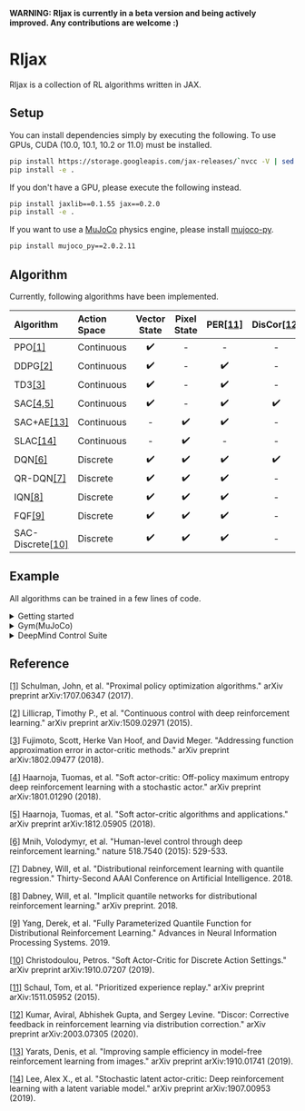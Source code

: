 **WARNING: Rljax is currently in a beta version and being actively improved. Any contributions are welcome :)**

# Rljax
Rljax is a collection of RL algorithms written in JAX.

## Setup
You can install dependencies simply by executing the following. To use GPUs, CUDA (10.0, 10.1, 10.2 or 11.0) must be installed.
```bash
pip install https://storage.googleapis.com/jax-releases/`nvcc -V | sed -En "s/.* release ([0-9]*)\.([0-9]*),.*/cuda\1\2/p"`/jaxlib-0.1.55-`python3 -V | sed -En "s/Python ([0-9]*)\.([0-9]*).*/cp\1\2/p"`-none-manylinux2010_x86_64.whl jax==0.2.0
pip install -e .
```

If you don't have a GPU, please execute the following instead.
```bash
pip install jaxlib==0.1.55 jax==0.2.0
pip install -e .
```

If you want to use a [MuJoCo](http://mujoco.org/) physics engine, please install [mujoco-py](https://github.com/openai/mujoco-py).
```bash
pip install mujoco_py==2.0.2.11
```

## Algorithm
Currently, following algorithms have been implemented.

| **Algorithm** | **Action Space** | **Vector State** | **Pixel State** | **PER**[[11]](#reference) | **DisCor**[[12]](#reference) |
| :--                            | :--                | :--:               | :--:               | :--:                       | :--: |
| PPO[[1]](#reference)           | Continuous         | :heavy_check_mark: | -                  | -                          | -    |
| DDPG[[2]](#reference)          | Continuous         | :heavy_check_mark: | -                  | :heavy_check_mark:         | -    |
| TD3[[3]](#reference)           | Continuous         | :heavy_check_mark: | -                  | :heavy_check_mark:         | -    |
| SAC[[4,5]](#reference)         | Continuous         | :heavy_check_mark: | -                  | :heavy_check_mark:         | :heavy_check_mark: |
| SAC+AE[[13]](#reference)       | Continuous         | -                  | :heavy_check_mark: | :heavy_check_mark:         | -    |
| SLAC[[14]](#reference)         | Continuous         | -                  | :heavy_check_mark: | -                          | -    |
| DQN[[6]](#reference)           | Discrete           | :heavy_check_mark: | :heavy_check_mark: | :heavy_check_mark:         | :heavy_check_mark: |
| QR-DQN[[7]](#reference)        | Discrete           | :heavy_check_mark: | :heavy_check_mark: | :heavy_check_mark:         | -    |
| IQN[[8]](#reference)           | Discrete           | :heavy_check_mark: | :heavy_check_mark: | :heavy_check_mark:         | -    |
| FQF[[9]](#reference)           | Discrete           | :heavy_check_mark: | :heavy_check_mark: | :heavy_check_mark:         | -    |
| SAC-Discrete[[10]](#reference) | Discrete           | :heavy_check_mark: | :heavy_check_mark: | :heavy_check_mark:         | -    |

## Example
All algorithms can be trained in a few lines of code.

<details>
<summary>Getting started</summary>

Here is a quick example of how to train DQN on `CartPole-v0`.

```Python
import gym

from rljax.algorithm import DQN
from rljax.trainer import Trainer

NUM_STEPS = 20000
SEED = 0

env = gym.make("CartPole-v0")
env_test = gym.make("CartPole-v0")

algo = DQN(
    num_steps=NUM_STEPS,
    state_space=env.observation_space,
    action_space=env.action_space,
    seed=SEED,
    batch_size=256,
    start_steps=1000,
    update_interval=1,
    update_interval_target=400,
    eps_decay_steps=0,
    loss_type="l2",
    lr=1e-3,
)

trainer = Trainer(
    env=env,
    env_test=env_test,
    algo=algo,
    log_dir="/tmp/rljax/dqn",
    num_steps=NUM_STEPS,
    eval_interval=1000,
    seed=SEED,
)
trainer.train()
```

</details>

<details>
<summary>Gym(MuJoCo)</summary>

I benchmarked my implementations in some environments from MuJoCo's `-v3` task suite, following [Spinning Up's benchmarks](https://spinningup.openai.com/en/latest/spinningup/bench.html) ([code](https://github.com/ku2482/rljax/blob/master/examples/train_mujoco.py)).

<img src="https://user-images.githubusercontent.com/37267851/95005023-f04ff900-062d-11eb-8dfd-78a488837c93.png" title="HalfCheetah-v3" width=400><img src="https://user-images.githubusercontent.com/37267851/95005020-eded9f00-062d-11eb-9fd9-a82346aa6c11.png" title="Walker2d-v3" width=400>
<img src="https://user-images.githubusercontent.com/37267851/95014273-c542c500-0680-11eb-8233-89d1ace6ba33.png" title="Swimmer-v3" width=400><img src="https://user-images.githubusercontent.com/37267851/95005021-efb76280-062d-11eb-8bfb-249cd87066ea.png" title="Ant-v3" width=400>

</details>

<details>
<summary>DeepMind Control Suite</summary>

I benchmarked SAC+AE implementation in some environments from DeepMind Control Suite, following the paper([code](https://github.com/ku2482/rljax/blob/master/examples/train_sac_ae.py)).

<img src="https://user-images.githubusercontent.com/37267851/96671914-f23fe900-139d-11eb-9ca5-ff1e3ad39bd8.png" title="cheetah-run" width=400><img src="https://user-images.githubusercontent.com/37267851/96671916-f409ac80-139d-11eb-8daa-2978e93876ea.png" title="walker-walk" width=400>

</details>

## Reference
[[1]](https://arxiv.org/abs/1707.06347) Schulman, John, et al. "Proximal policy optimization algorithms." arXiv preprint arXiv:1707.06347 (2017).

[[2]](https://arxiv.org/abs/1509.02971) Lillicrap, Timothy P., et al. "Continuous control with deep reinforcement learning." arXiv preprint arXiv:1509.02971 (2015).

[[3]](https://arxiv.org/abs/1802.09477) Fujimoto, Scott, Herke Van Hoof, and David Meger. "Addressing function approximation error in actor-critic methods." arXiv preprint arXiv:1802.09477 (2018).

[[4]](https://arxiv.org/abs/1801.01290) Haarnoja, Tuomas, et al. "Soft actor-critic: Off-policy maximum entropy deep reinforcement learning with a stochastic actor." arXiv preprint arXiv:1801.01290 (2018).

[[5]](https://arxiv.org/abs/1812.05905) Haarnoja, Tuomas, et al. "Soft actor-critic algorithms and applications." arXiv preprint arXiv:1812.05905 (2018).

[[6]](https://www.nature.com/articles/nature14236?wm=book_wap_0005) Mnih, Volodymyr, et al. "Human-level control through deep reinforcement learning." nature 518.7540 (2015): 529-533.

[[7]](https://arxiv.org/abs/1710.10044) Dabney, Will, et al. "Distributional reinforcement learning with quantile regression." Thirty-Second AAAI Conference on Artificial Intelligence. 2018.

[[8]](https://arxiv.org/abs/1806.06923) Dabney, Will, et al. "Implicit quantile networks for distributional reinforcement learning." arXiv preprint. 2018.

[[9]](https://arxiv.org/abs/1911.02140) Yang, Derek, et al. "Fully Parameterized Quantile Function for Distributional Reinforcement Learning." Advances in Neural Information Processing Systems. 2019.

[[10]](https://arxiv.org/abs/1910.07207) Christodoulou, Petros. "Soft Actor-Critic for Discrete Action Settings." arXiv preprint arXiv:1910.07207 (2019).

[[11]](https://arxiv.org/abs/1511.05952) Schaul, Tom, et al. "Prioritized experience replay." arXiv preprint arXiv:1511.05952 (2015).

[[12]](https://arxiv.org/abs/2003.07305) Kumar, Aviral, Abhishek Gupta, and Sergey Levine. "Discor: Corrective feedback in reinforcement learning via distribution correction." arXiv preprint arXiv:2003.07305 (2020).

[[13]](https://arxiv.org/abs/1910.01741) Yarats, Denis, et al. "Improving sample efficiency in model-free reinforcement learning from images." arXiv preprint arXiv:1910.01741 (2019).

[[14]](https://arxiv.org/abs/1907.00953) Lee, Alex X., et al. "Stochastic latent actor-critic: Deep reinforcement learning with a latent variable model." arXiv preprint arXiv:1907.00953 (2019).
